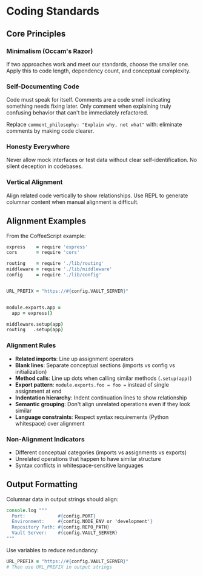# Coding Standards

## Core Principles

### Minimalism (Occam's Razor)
If two approaches work and meet our standards, choose the smaller one. Apply this to code length, dependency count, and conceptual complexity.

### Self-Documenting Code
Code must speak for itself. Comments are a code smell indicating something needs fixing later. Only comment when explaining truly confusing behavior that can't be immediately refactored.

Replace `comment_philosophy: "Explain why, not what"` with: eliminate comments by making code clearer.

### Honesty Everywhere
Never allow mock interfaces or test data without clear self-identification. No silent deception in codebases.

### Vertical Alignment
Align related code vertically to show relationships. Use REPL to generate columnar content when manual alignment is difficult.

## Alignment Examples

From the CoffeeScript example:

```coffee
express    = require 'express'
cors       = require 'cors'

routing    = require './lib/routing'
middleware = require './lib/middleware'
config     = require './lib/config'


URL_PREFIX = "https://#{config.VAULT_SERVER}"


module.exports.app =
  app = express()

middleware.setup(app)
routing   .setup(app)
```

### Alignment Rules

- **Related imports**: Line up assignment operators
- **Blank lines**: Separate conceptual sections (imports vs config vs initialization)
- **Method calls**: Line up dots when calling similar methods (`.setup(app)`)
- **Export pattern**: `module.exports.foo = foo =` instead of single assignment at end
- **Indentation hierarchy**: Indent continuation lines to show relationship
- **Semantic grouping**: Don't align unrelated operations even if they look similar
- **Language constraints**: Respect syntax requirements (Python whitespace) over alignment

### Non-Alignment Indicators

- Different conceptual categories (imports vs assignments vs exports)
- Unrelated operations that happen to have similar structure
- Syntax conflicts in whitespace-sensitive languages

## Output Formatting

Columnar data in output strings should align:

```coffee
console.log """
  Port:            #{config.PORT}
  Environment:     #{config.NODE_ENV or 'development'}
  Repository Path: #{config.REPO_PATH}
  Vault Server:    #{config.VAULT_SERVER}
"""
```

Use variables to reduce redundancy:
```coffee
URL_PREFIX = "https://#{config.VAULT_SERVER}"
# Then use URL_PREFIX in output strings
```